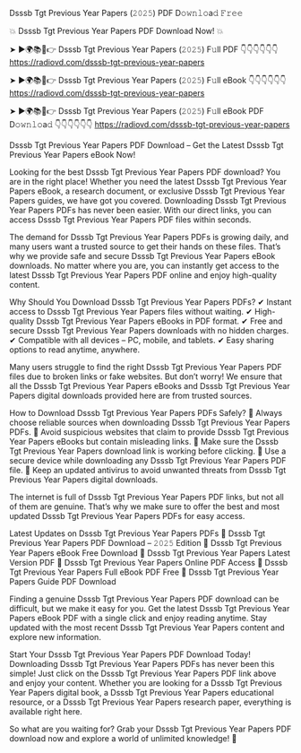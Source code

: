 Dsssb Tgt Previous Year Papers (𝟸𝟶𝟸𝟻) PDF D𝚘𝚠𝚗𝚕𝚘a𝚍 𝙵𝚛𝚎𝚎

💥 Dsssb Tgt Previous Year Papers PDF Download Now! 💥

➤ ►🌍📚📱👉 Dsssb Tgt Previous Year Papers (𝟸𝟶𝟸𝟻) F𝚞ll PDF 👇👇👇👇👇👇
https://radiovd.com/dsssb-tgt-previous-year-papers

➤ ►🌍📚📱👉 Dsssb Tgt Previous Year Papers (𝟸𝟶𝟸𝟻) F𝚞ll eBook 👇👇👇👇👇👇
https://radiovd.com/dsssb-tgt-previous-year-papers

➤ ►🌍📚📱👉 Dsssb Tgt Previous Year Papers (𝟸𝟶𝟸𝟻) F𝚞ll eBook PDF D𝚘𝚠𝚗𝚕𝚘a𝚍 👇👇👇👇👇👇
https://radiovd.com/dsssb-tgt-previous-year-papers

Dsssb Tgt Previous Year Papers PDF Download – Get the Latest Dsssb Tgt Previous Year Papers eBook Now!

Looking for the best Dsssb Tgt Previous Year Papers PDF download? You are in the right place! Whether you need the latest Dsssb Tgt Previous Year Papers eBook, a research document, or exclusive Dsssb Tgt Previous Year Papers guides, we have got you covered. Downloading Dsssb Tgt Previous Year Papers PDFs has never been easier. With our direct links, you can access Dsssb Tgt Previous Year Papers PDF files within seconds.

The demand for Dsssb Tgt Previous Year Papers PDFs is growing daily, and many users want a trusted source to get their hands on these files. That’s why we provide safe and secure Dsssb Tgt Previous Year Papers eBook downloads. No matter where you are, you can instantly get access to the latest Dsssb Tgt Previous Year Papers PDF online and enjoy high-quality content.

Why Should You Download Dsssb Tgt Previous Year Papers PDFs?
✔ Instant access to Dsssb Tgt Previous Year Papers files without waiting.
✔ High-quality Dsssb Tgt Previous Year Papers eBooks in PDF format.
✔ Free and secure Dsssb Tgt Previous Year Papers downloads with no hidden charges.
✔ Compatible with all devices – PC, mobile, and tablets.
✔ Easy sharing options to read anytime, anywhere.

Many users struggle to find the right Dsssb Tgt Previous Year Papers PDF files due to broken links or fake websites. But don’t worry! We ensure that all the Dsssb Tgt Previous Year Papers eBooks and Dsssb Tgt Previous Year Papers digital downloads provided here are from trusted sources.

How to Download Dsssb Tgt Previous Year Papers PDFs Safely?
📌 Always choose reliable sources when downloading Dsssb Tgt Previous Year Papers PDFs.
📌 Avoid suspicious websites that claim to provide Dsssb Tgt Previous Year Papers eBooks but contain misleading links.
📌 Make sure the Dsssb Tgt Previous Year Papers download link is working before clicking.
📌 Use a secure device while downloading any Dsssb Tgt Previous Year Papers PDF file.
📌 Keep an updated antivirus to avoid unwanted threats from Dsssb Tgt Previous Year Papers digital downloads.

The internet is full of Dsssb Tgt Previous Year Papers PDF links, but not all of them are genuine. That’s why we make sure to offer the best and most updated Dsssb Tgt Previous Year Papers PDFs for easy access.

Latest Updates on Dsssb Tgt Previous Year Papers PDFs
🔹 Dsssb Tgt Previous Year Papers PDF Download – 𝟸𝟶𝟸𝟻 Edition
🔹 Dsssb Tgt Previous Year Papers eBook Free Download
🔹 Dsssb Tgt Previous Year Papers Latest Version PDF
🔹 Dsssb Tgt Previous Year Papers Online PDF Access
🔹 Dsssb Tgt Previous Year Papers Full eBook PDF Free
🔹 Dsssb Tgt Previous Year Papers Guide PDF Download

Finding a genuine Dsssb Tgt Previous Year Papers PDF download can be difficult, but we make it easy for you. Get the latest Dsssb Tgt Previous Year Papers eBook PDF with a single click and enjoy reading anytime. Stay updated with the most recent Dsssb Tgt Previous Year Papers content and explore new information.

Start Your Dsssb Tgt Previous Year Papers PDF Download Today!
Downloading Dsssb Tgt Previous Year Papers PDFs has never been this simple! Just click on the Dsssb Tgt Previous Year Papers PDF link above and enjoy your content. Whether you are looking for a Dsssb Tgt Previous Year Papers digital book, a Dsssb Tgt Previous Year Papers educational resource, or a Dsssb Tgt Previous Year Papers research paper, everything is available right here.

So what are you waiting for? Grab your Dsssb Tgt Previous Year Papers PDF download now and explore a world of unlimited knowledge! 🚀